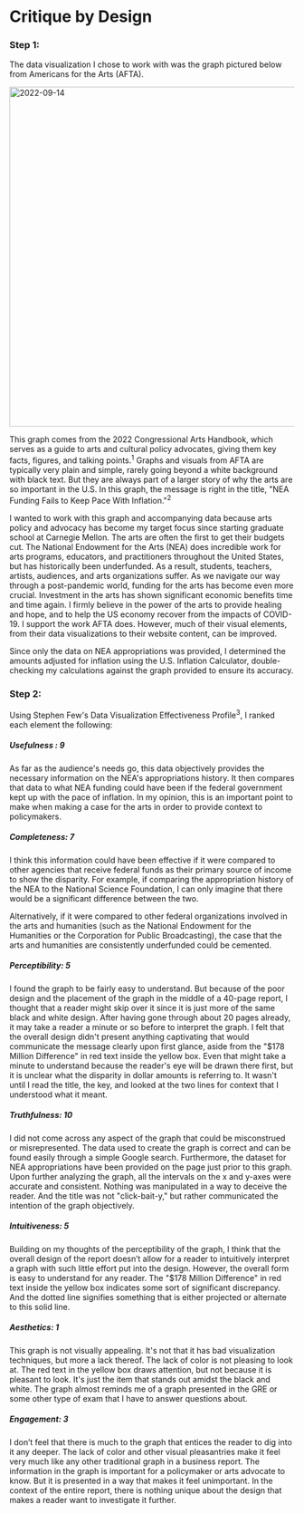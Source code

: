 # Critique by Design

### Step 1:

The data visualization I chose to work with was the graph pictured below from Americans for the Arts (AFTA).

<img width="600" alt="2022-09-14" src="https://user-images.githubusercontent.com/112141969/191055022-6dd3fd9d-67fe-4d22-a81b-89d68ef015e4.png">

This graph comes from the 2022 Congressional Arts Handbook, which serves as a guide to arts and cultural policy advocates, giving them key facts, figures, and talking points.<sup>1</sup> Graphs and visuals from AFTA are typically very plain and simple, rarely going beyond a white background with black text. But they are always part of a larger story of why the arts are so important in the U.S. In this graph, the message is right in the title, "NEA Funding Fails to Keep Pace With Inflation."<sup>2</sup>

I wanted to work with this graph and accompanying data because arts policy and advocacy has become my target focus since starting graduate school at Carnegie Mellon. The arts are often the first to get their budgets cut. The National Endowment for the Arts (NEA) does incredible work for arts programs, educators, and practitioners throughout the United States, but has historically been underfunded. As a result, students, teachers, artists, audiences, and arts organizations suffer. As we navigate our way through a post-pandemic world, funding for the arts has become even more crucial. Investment in the arts has shown significant economic benefits time and time again. I firmly believe in the power of the arts to provide healing and hope, and to help the US economy recover from the impacts of COVID-19. I support the work AFTA does. However, much of their visual elements, from their data visualizations to their website content, can be improved. 

Since only the data on NEA appropriations was provided, I determined the amounts adjusted for inflation using the U.S. Inflation Calculator, double-checking my calculations against the graph provided to ensure its accuracy. 


### Step 2:

Using Stephen Few's Data Visualization Effectiveness Profile<sup>3</sup>, I ranked each element the following:


##### Usefulness : 9

As far as the audience's needs go, this data objectively provides the necessary information on the NEA's appropriations history. It then compares that data to what NEA funding could have been if the federal government kept up with the pace of inflation. In my opinion, this is an important point to make when making a case for the arts in order to provide context to policymakers.

##### Completeness: 7

I think this information could have been effective if it were compared to other agencies that receive federal funds as their primary source of income to show the disparity. For example, if comparing the appropriation history of the NEA to the National Science Foundation, I can only imagine that there would be a significant difference between the two. 

Alternatively, if it were compared to other federal organizations involved in the arts and humanities (such as the National Endowment for the Humanities or the Corporation for Public Broadcasting), the case that the arts and humanities are consistently underfunded could be cemented. 

##### Perceptibility: 5

I found the graph to be fairly easy to understand. But because of the poor design and the placement of the graph in the middle of a 40-page report, I thought that a reader might skip over it since it is just more of the same black and white design. After having gone through about 20 pages already,  it may take a reader a minute or so before to interpret the graph. I felt that the overall design didn't present anything captivating that would communicate the message clearly upon first glance, aside from the "$178 Million Difference" in red text inside the yellow box. Even that might take a minute to understand because the reader's eye will be drawn there first, but it is unclear what the disparity in dollar amounts is referring to. It wasn't until I read the title, the key, and looked at the two lines for context that I understood what it meant.

##### Truthfulness: 10

I did not come across any aspect of the graph that could be misconstrued or misrepresented. The data used to create the graph is correct and can be found easily through a simple Google search. Furthermore, the dataset for NEA appropriations have been provided on the page just prior to this graph. Upon further analyzing the graph, all the intervals on the x and y-axes were accurate and consistent. Nothing was manipulated in a way to deceive the reader. And the title was not "click-bait-y," but rather communicated the intention of the graph objectively.

##### Intuitiveness: 5

Building on my thoughts of the perceptibility of the graph, I think that the overall design of the report doesn’t allow for a reader to intuitively interpret a graph with such little effort put into the design. However, the overall form is easy to understand for any reader. The "$178 Million Difference" in red text inside the yellow box indicates some sort of significant discrepancy. And the dotted line signifies something that is either projected or alternate to this solid line. 


##### Aesthetics: 1

This graph is not visually appealing. It's not that it has bad visualization techniques, but more a lack thereof. The lack of color is not pleasing to look at. The red text in the yellow box draws attention, but not because it is pleasant to look. It's just the item that stands out amidst the black and white. The graph almost reminds me of a graph presented in the GRE or some other type of exam that I have to answer questions about. 

##### Engagement: 3

I don’t feel that there is much to the graph that entices the reader to dig into it any deeper. The lack of color and other visual pleasantries make it feel very much like any other traditional graph in a business report. The information in the graph is important for a policymaker or arts advocate to know. But it is presented in a way that makes it feel unimportant. In the context of the entire report, there is nothing unique about the design that makes a reader want to investigate it further.
